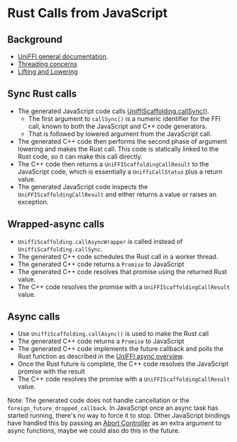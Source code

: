 # Rust Calls from JavaScript

## Background

* [UniFFI general documentation](https://mozilla.github.io/uniffi-rs/latest/internals/rust_calls.html).
* [Threading concerns](../developing-rust-components/threading.md)
* [Lifting and Lowering](./lifting-and-lowering.md)

## Sync Rust calls

* The generated JavaScript code calls [UniffiScaffolding.callSync()](https://searchfox.org/mozilla-central/source/dom/chrome-webidl/UniFFI.webidl).
    * The first argument to `callSync()` is a numeric identifier for the FFI call, known to both the JavaScript and C++ code generators.
    * That is followed by lowered argument from the JavaScript call.
* The generated C++ code then performs the second phase of argument lowering and makes the Rust call.
  This code is statically linked to the Rust code, so it can make this call directly.
* The C++ code then returns a `UniFFIScaffoldingCallResult` to the JavaScript code, which is essentially a `UniffiCallStatus` plus a return value.
* The generated JavaScript code inspects the `UniFFIScaffoldingCallResult` and either returns a value or raises an exception.

## Wrapped-async calls

* `UniffiScaffolding.callAsyncWrapper` is called instead of `UniffiScaffolding.callSync`.
* The generated C++ code schedules the Rust call in a worker thread.
* The generated C++ code returns a `Promise` to JavaScript
* The generated C++ code resolves that promise using the returned Rust value.
* The C++ code resolves the promise with a `UniFFIScaffoldingCallResult` value.

## Async calls

* Use `UniffiScaffolding.callAsync()` is used to make the Rust call
* The generated C++ code returns a `Promise` to JavaScript
* The generated C++ code implements the future callback and polls the Rust function as described in the [UniFFI async overview](https://mozilla.github.io/uniffi-rs/latest/internals/async-overview.html).
* Once the Rust future is complete, the C++ code resolves the JavaScript promise with the result
* The C++ code resolves the promise with a `UniFFIScaffoldingCallResult` value.

Note: The generated code does not handle cancellation or the `foreign_future_dropped_callback`.
In JavaScript once an async task has started running, there's no way to force it to stop.
Other JavaScript bindings have handled this by passing an [Abort Controller](https://developer.mozilla.org/en-US/docs/Web/API/AbortController) as an extra argument to async functions, maybe we could also do this in the future.
